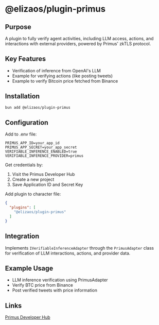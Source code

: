 # @elizaos/plugin-primus

## Purpose
A plugin to fully verify agent activities, including LLM access, actions, and interactions with external providers, powered by Primus' zkTLS protocol.

## Key Features
- Verification of inference from OpenAI's LLM
- Example for verifying actions (like posting tweets)
- Example to verify Bitcoin price fetched from Binance

## Installation
```bash
bun add @elizaos/plugin-primus
```

## Configuration
Add to .env file:
```
PRIMUS_APP_ID=your_app_id
PRIMUS_APP_SECRET=your_app_secret
VERIFIABLE_INFERENCE_ENABLED=true
VERIFIABLE_INFERENCE_PROVIDER=primus
```

Get credentials by:
1. Visit the Primus Developer Hub
2. Create a new project
3. Save Application ID and Secret Key

Add plugin to character file:
```json
{
  "plugins": [
    "@elizaos/plugin-primus"
  ]
}
```

## Integration
Implements `IVerifiableInferenceAdapter` through the `PrimusAdapter` class for verification of LLM interactions, actions, and provider data.

## Example Usage
- LLM inference verification using PrimusAdapter
- Verify BTC price from Binance
- Post verified tweets with price information

## Links
[Primus Developer Hub](https://dev.primuslabs.xyz/)
